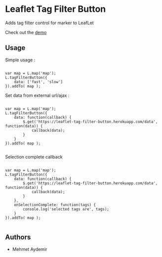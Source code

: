 # Leaflet Tag Filter Button
Adds tag filter control for marker to LeafLet


Check out the [demo](https://leaflet-tag-filter-button.herokuapp.com)

Usage
-----

Simple usage :

```

var map = L.map('map');
L.tagFilterButton({
	data: ['fast', 'slow']
}).addTo( map );

```

Set data from external url/ajax :


```

var map = L.map('map');
L.tagFilterButton({
	data: function(callback) {
		$.get('https://leaflet-tag-filter-button.herokuapp.com/data', function(data)) {
			callback(data);
		}
	}
}).addTo( map );


```

Selection complete callback

```

var map = L.map('map');
L.tagFilterButton({
	data: function(callback) {
		$.get('https://leaflet-tag-filter-button.herokuapp.com/data', function(data)) {
			callback(data);
		}
	},
	onSelectionComplete: function(tags) {
		console.log('selected tags are', tags);
	}
}).addTo( map );


```


Authors
-------

* Mehmet Aydemir